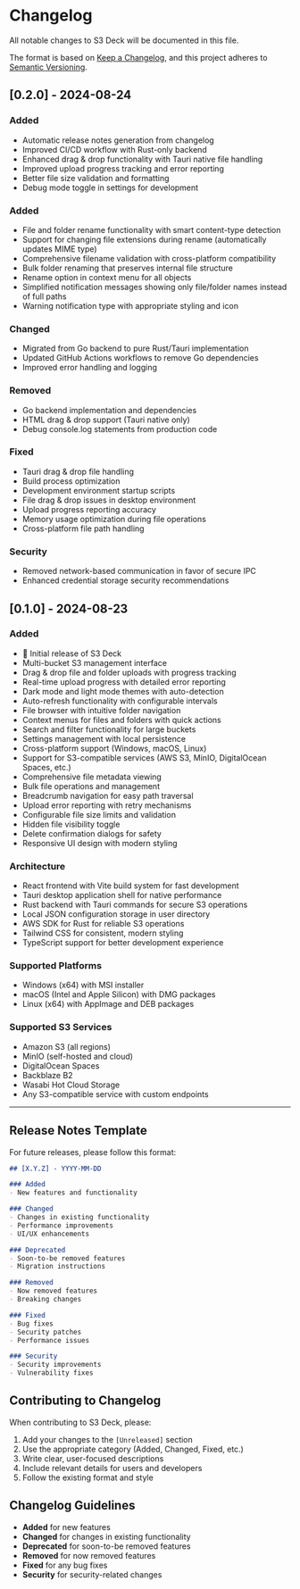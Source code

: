 # Changelog

All notable changes to S3 Deck will be documented in this file.

The format is based on [Keep a Changelog](https://keepachangelog.com/en/1.0.0/),
and this project adheres to [Semantic Versioning](https://semver.org/spec/v2.0.0.html).

## [0.2.0] - 2024-08-24

### Added
- Automatic release notes generation from changelog
- Improved CI/CD workflow with Rust-only backend
- Enhanced drag & drop functionality with Tauri native file handling
- Improved upload progress tracking and error reporting
- Better file size validation and formatting
- Debug mode toggle in settings for development
### Added
- File and folder rename functionality with smart content-type detection
- Support for changing file extensions during rename (automatically updates MIME type)
- Comprehensive filename validation with cross-platform compatibility
- Bulk folder renaming that preserves internal file structure
- Rename option in context menu for all objects
- Simplified notification messages showing only file/folder names instead of full paths
- Warning notification type with appropriate styling and icon

### Changed
- Migrated from Go backend to pure Rust/Tauri implementation
- Updated GitHub Actions workflows to remove Go dependencies
- Improved error handling and logging

### Removed
- Go backend implementation and dependencies
- HTML drag & drop support (Tauri native only)
- Debug console.log statements from production code

### Fixed
- Tauri drag & drop file handling
- Build process optimization
- Development environment startup scripts
- File drag & drop issues in desktop environment
- Upload progress reporting accuracy
- Memory usage optimization during file operations
- Cross-platform file path handling

### Security
- Removed network-based communication in favor of secure IPC
- Enhanced credential storage security recommendations

## [0.1.0] - 2024-08-23

### Added
- 🎉 Initial release of S3 Deck
- Multi-bucket S3 management interface
- Drag & drop file and folder uploads with progress tracking
- Real-time upload progress with detailed error reporting
- Dark mode and light mode themes with auto-detection
- Auto-refresh functionality with configurable intervals
- File browser with intuitive folder navigation
- Context menus for files and folders with quick actions
- Search and filter functionality for large buckets
- Settings management with local persistence
- Cross-platform support (Windows, macOS, Linux)
- Support for S3-compatible services (AWS S3, MinIO, DigitalOcean Spaces, etc.)
- Comprehensive file metadata viewing
- Bulk file operations and management
- Breadcrumb navigation for easy path traversal
- Upload error reporting with retry mechanisms
- Configurable file size limits and validation
- Hidden file visibility toggle
- Delete confirmation dialogs for safety
- Responsive UI design with modern styling

### Architecture
- React frontend with Vite build system for fast development
- Tauri desktop application shell for native performance
- Rust backend with Tauri commands for secure S3 operations
- Local JSON configuration storage in user directory
- AWS SDK for Rust for reliable S3 operations
- Tailwind CSS for consistent, modern styling
- TypeScript support for better development experience

### Supported Platforms
- Windows (x64) with MSI installer
- macOS (Intel and Apple Silicon) with DMG packages
- Linux (x64) with AppImage and DEB packages

### Supported S3 Services
- Amazon S3 (all regions)
- MinIO (self-hosted and cloud)
- DigitalOcean Spaces
- Backblaze B2
- Wasabi Hot Cloud Storage
- Any S3-compatible service with custom endpoints

---

## Release Notes Template

For future releases, please follow this format:

```markdown
## [X.Y.Z] - YYYY-MM-DD

### Added
- New features and functionality

### Changed
- Changes in existing functionality
- Performance improvements
- UI/UX enhancements

### Deprecated
- Soon-to-be removed features
- Migration instructions

### Removed
- Now removed features
- Breaking changes

### Fixed
- Bug fixes
- Security patches
- Performance issues

### Security
- Security improvements
- Vulnerability fixes
```

## Contributing to Changelog

When contributing to S3 Deck, please:

1. Add your changes to the `[Unreleased]` section
2. Use the appropriate category (Added, Changed, Fixed, etc.)
3. Write clear, user-focused descriptions
4. Include relevant details for users and developers
5. Follow the existing format and style

## Changelog Guidelines

- **Added** for new features
- **Changed** for changes in existing functionality
- **Deprecated** for soon-to-be removed features
- **Removed** for now removed features
- **Fixed** for any bug fixes
- **Security** for security-related changes
